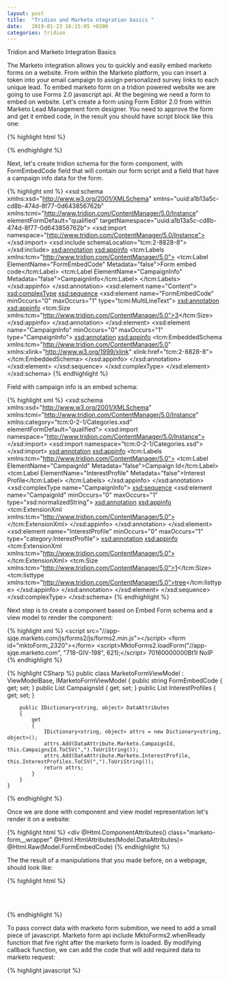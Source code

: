 ```yaml
---
layout: post
title:  "Tridion and Marketo ntegration basics "
date:   2019-01-23 16:15:05 +0200
categories: tridion
---
```

Tridion and Marketo Integration Basics 

The Marketo integration allows you to quickly and easily embed marketo forms on a website. 
From within the Marketo platform, you can insert a token into your email campaign to assign personalized survey links to each unique lead.
To embed marketo form on a tridion powered website we are going to use Forms 2.0 javascript api.
At the begining we need a form to embed on website. Let's create a form using Form Editor 2.0 from within Marketo Lead Management form designer.
You need to approve the form and get it embed code, in the result you should have script block like this one:

{% highlight html %}
    <script src="//app-sjqe.marketo.com/js/forms2/js/forms2.js"></script>
    <form id="mktoForm_621"></form>
    <script>
        MktoForms2.loadForm("//app-sjqe.marketo.com", "718-GIV-198", 621);
    </script>
{% endhighlight %}

Next, let's create tridion schema for the form component, with FormEmbedCode field that will contain our form script and a field that 
have a campaign info data for the form.

{% highlight xml %}
    <xsd:schema xmlns:xsd="http://www.w3.org/2001/XMLSchema" xmlns="uuid:a1b13a5c-cd8b-474d-8f77-0d643856762b" xmlns:tcmi="http://www.tridion.com/ContentManager/5.0/Instance" elementFormDefault="qualified" targetNamespace="uuid:a1b13a5c-cd8b-474d-8f77-0d643856762b">
    <xsd:import namespace="http://www.tridion.com/ContentManager/5.0/Instance"></xsd:import>
    <xsd:include schemaLocation="tcm:2-8828-8"></xsd:include>
    <xsd:annotation>
        <xsd:appinfo>
        <tcm:Labels xmlns:tcm="http://www.tridion.com/ContentManager/5.0">
            <tcm:Label ElementName="FormEmbedCode" Metadata="false">Form embed code</tcm:Label>
            <tcm:Label ElementName="CampaignInfo" Metadata="false">CampaignInfo</tcm:Label>
        </tcm:Labels>
        </xsd:appinfo>
    </xsd:annotation>
    <xsd:element name="Content">
        <xsd:complexType>
        <xsd:sequence>
            <xsd:element name="FormEmbedCode" minOccurs="0" maxOccurs="1" type="tcmi:MultiLineText">
            <xsd:annotation>
                <xsd:appinfo>
                <ExtensionXml xmlns="http://www.tridion.com/ContentManager/5.0"></ExtensionXml>
                <tcm:Size xmlns:tcm="http://www.tridion.com/ContentManager/5.0">3</tcm:Size>
                </xsd:appinfo>
            </xsd:annotation>
            </xsd:element>
            <xsd:element name="CampaignInfo" minOccurs="0" maxOccurs="1" type="CampaignInfo">
            <xsd:annotation>
                <xsd:appinfo>
                <ExtensionXml xmlns="http://www.tridion.com/ContentManager/5.0"></ExtensionXml>
                <tcm:EmbeddedSchema xmlns:tcm="http://www.tridion.com/ContentManager/5.0" xmlns:xlink="http://www.w3.org/1999/xlink" xlink:href="tcm:2-8828-8"></tcm:EmbeddedSchema>
                </xsd:appinfo>
            </xsd:annotation>
            </xsd:element>
        </xsd:sequence>
        </xsd:complexType>
    </xsd:element>
    </xsd:schema>
{% endhighlight %}

Field with campaign info is an embed schema:

{% highlight xml %}
    <xsd:schema xmlns:xsd="http://www.w3.org/2001/XMLSchema" xmlns:tcmi="http://www.tridion.com/ContentManager/5.0/Instance" xmlns:category="tcm:0-2-1/Categories.xsd" elementFormDefault="qualified">
    <xsd:import namespace="http://www.tridion.com/ContentManager/5.0/Instance"></xsd:import>
    <xsd:import namespace="tcm:0-2-1/Categories.xsd"></xsd:import>
    <xsd:annotation>
        <xsd:appinfo>
        <tcm:Labels xmlns:tcm="http://www.tridion.com/ContentManager/5.0">
            <tcm:Label ElementName="CampaignId" Metadata="false">Campaign Id</tcm:Label>
            <tcm:Label ElementName="InterestProfile" Metadata="false">Interest Profile</tcm:Label>
        </tcm:Labels>
        </xsd:appinfo>
    </xsd:annotation>
    <xsd:complexType name="CampaignInfo">
        <xsd:sequence>
        <xsd:element name="CampaignId" minOccurs="0" maxOccurs="1" type="xsd:normalizedString">
            <xsd:annotation>
            <xsd:appinfo>
                <tcm:ExtensionXml xmlns:tcm="http://www.tridion.com/ContentManager/5.0"></tcm:ExtensionXml>
            </xsd:appinfo>
            </xsd:annotation>
        </xsd:element>
        <xsd:element name="InterestProfile" minOccurs="0" maxOccurs="1" type="category:InterestProfile">
            <xsd:annotation>
            <xsd:appinfo>
                <tcm:ExtensionXml xmlns:tcm="http://www.tridion.com/ContentManager/5.0"></tcm:ExtensionXml>
                <tcm:Size xmlns:tcm="http://www.tridion.com/ContentManager/5.0">1</tcm:Size>
                <tcm:listtype xmlns:tcm="http://www.tridion.com/ContentManager/5.0">tree</tcm:listtype>
            </xsd:appinfo>
            </xsd:annotation>
        </xsd:element>
        </xsd:sequence>
    </xsd:complexType>
    </xsd:schema>
{% endhighlight %}

Next step is to create a component based on Embed Form schema and a view model to render the component:

{% highlight xml %}
    <Content xmlns="uuid:a1b13a5c-cd8b-474d-8f77-0d643856762b">
        <FormEmbedCode>&lt;script src="//app-sjqe.marketo.com/js/forms2/js/forms2.min.js"&gt;&lt;/script&gt;
    &lt;form id="mktoForm_2320"&gt;&lt;/form&gt;
    &lt;script&gt;MktoForms2.loadForm("//app-sjqe.marketo.com", "718-GIV-198", 621);&lt;/script&gt;
    </FormEmbedCode>
        <CampaignInfo>
            <CampaignId>70160000000Bt1I</CampaignId>
            <InterestProfile xmlns:xlink="http://www.w3.org/1999/xlink" xlink:href="tcm:68-48881-1024" xlink:title="NoIP">NoIP</InterestProfile>
        </CampaignInfo>	
    </Content>
{% endhighlight %}


{% highlight CSharp %}
    public class MarketoFormViewModel : ViewModelBase, IMarketoFormViewModel
    {
        public string FormEmbedCode { get; set; }
        public List<string> CampaignsId { get; set; }
        public List<string> InterestProfiles { get; set; }

        public IDictionary<string, object> DataAttributes
        {
            get
            {
                IDictionary<string, object> attrs = new Dictionary<string, object>();
                attrs.Add(DataAttribute.Marketo.CampaignId, this.CampaignsId.ToCSV(",").ToUriString());
                attrs.Add(DataAttribute.Marketo.InterestProfile, this.InterestProfiles.ToCSV(",").ToUriString());
                return attrs;
            }
        }
    }
{% endhighlight %}

Once we are done with component and view model representation let's render it on a website:

{% highlight html %}
    <div @Html.ComponentAttributes() class="marketo-form__wrapper" @Html.HtmlAttributes(Model.DataAttributes)>
        @Html.Raw(Model.FormEmbedCode)
    </div>
  {% endhighlight %}

The the result of a manipulations that you made before, on a webpage, should look like:

{% highlight html %}
    <div class="marketo-form__wrapper" data-campaign-id="7010z0000019v17" data-interest-profile="NoIP">
        <script src="//app-sjqe.marketo.com/js/forms2/js/forms2.min.js"></script>  
        <form id="mktoForm_1966"></form>      
        <script>MktoForms2.loadForm("//app-sjqe.marketo.com", "689-GIV-525", 1966);</script>
    </div>
{% endhighlight %}

To pass correct data with marketo form submition, we need to add a small piece of javascript.
Marketo form api include MktoForms2.whenReady function that fire right after the marketo form is loaded.
By modifying callback function, we can add the code that will add required data to marketo request:

{% highlight javascript %}
    <script>
        if (typeof (MktoForms2) != "undefined") {
            MktoForms2.whenReady(function (form) {

                var frm = $(form.getFormElem());

                var parent = frm.parents('.marketo-form__wrapper');

                var vals = {
                    'ActivityId': (new Date().getTime().toString()),
                    'ActivityCampaignIds': parent.data('campaign-id'),
                    'ActivityInterestProfile': parent.data('interest-profile'),
                };

                form.setValues(vals);

                form.onSuccess(function (values, followUp) {
                    form = document.createElement('form');
                    form.action = action;
                    form.method = "POST";

                    document.body.appendChild(form);

                    form.submit();

                    return false;
                });

            });
        }
    </script>
{% endhighlight %}

This is basic example of how marketo form can be embedded on any page of your website.
